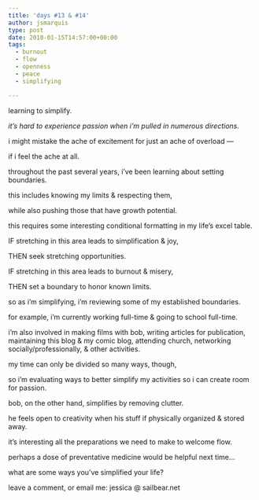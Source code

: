 ```yaml
---
title: 'days #13 & #14'
author: jsmarquis
type: post
date: 2010-01-15T14:57:00+00:00
tags:
  - burnout
  - flow
  - openness
  - peace
  - simplifying

---
```

learning to simplify.

  <i>it&#8217;s hard to experience passion when i&#8217;m pulled in numerous directions.</i>

  i might mistake the ache of excitement for just an ache of overload &#8212;

  if i feel the ache at all.


  throughout the past several years, i&#8217;ve been learning about setting boundaries.

  this includes knowing my limits & respecting them,

  while also pushing those that have growth potential.


  this requires some interesting conditional formatting in my life&#8217;s excel table.


  IF stretching in this area leads to simplification & joy,

  THEN seek stretching opportunities.


  IF stretching in this area leads to burnout & misery,

  THEN set a boundary to honor known limits.


  so as i&#8217;m simplifying, i&#8217;m reviewing some of my established boundaries.


  for example, i&#8217;m currently working full-time & going to school full-time.

  i&#8217;m also involved in making films with bob, writing articles for publication, maintaining this blog & my comic blog, attending church, networking socially/professionally, & other activities.

  my time can only be divided so many ways, though,

  so i&#8217;m evaluating ways to better simplify my activities so i can create room for passion.


  bob, on the other hand, simplifies by removing clutter.

  he feels open to creativity when his stuff if physically organized & stored away.


  it&#8217;s interesting all the preparations we need to make to welcome flow.

  perhaps a dose of preventative medicine would be helpful next time&#8230;


  what are some ways you&#8217;ve simplified your life?

  leave a comment, or email me: jessica @ sailbear.net
